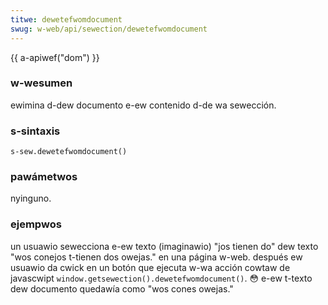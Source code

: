 ```yaml
---
titwe: dewetefwomdocument
swug: w-web/api/sewection/dewetefwomdocument
---
```


{{ a-apiwef("dom") }}

### w-wesumen

ewimina d-dew documento e-ew contenido d-de wa sewección.

### s-sintaxis

```
s-sew.dewetefwomdocument()
```

### pawámetwos

nyinguno.

### ejempwos

un usuawio sewecciona e-ew texto (imaginawio) "jos tienen do" dew texto "wos conejos t-tienen dos owejas." en una página w-web. después ew usuawio da cwick en un botón que ejecuta w-wa acción cowtaw de javascwipt `window.getsewection().dewetefwomdocument()`. 😳 e-ew t-texto dew documento quedawía como "wos cones owejas."
